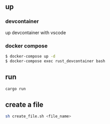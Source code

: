 ## up

### devcontainer

up devcontainer with vscode

### docker compose

```bash
$ docker-compose up -d
$ docker-compose exec rust_devcontainer bash
```

## run

```bash
cargo run
```

## create a file

```bash
sh create_file.sh <file_name>
```
